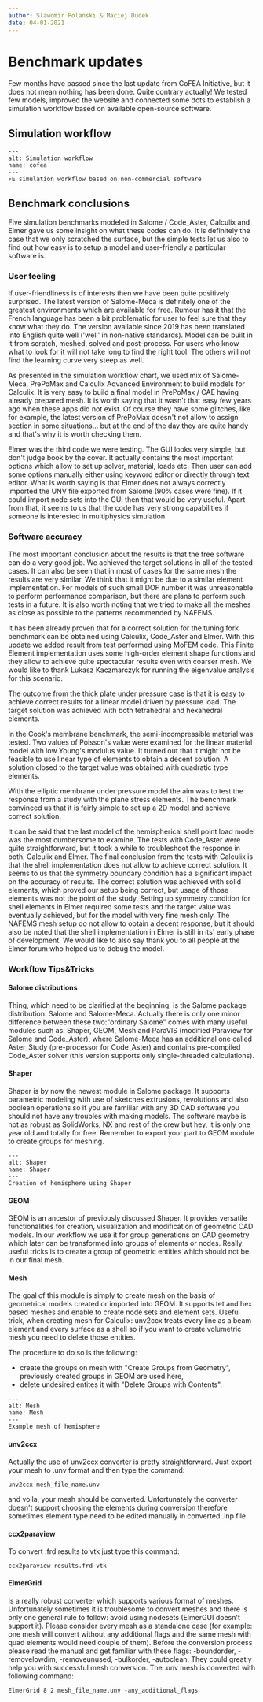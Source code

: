 ```yaml
---
author: Slawomir Polanski & Maciej Dudek
date: 04-01-2021
---
```

# Benchmark updates

Few months have passed since the last update from CoFEA Initiative, but it does not mean nothing has been done. Quite contrary actually! We tested few models, improved the website and connected some dots to establish a simulation workflow based on available open-source software.

## Simulation workflow
```{figure} ./images/simulation-workflow.png
---
alt: Simulation workflow
name: cofea
---
FE simulation workflow based on non-commercial software
```

## Benchmark conclusions

Five simulation benchmarks modeled in Salome / Code_Aster, Calculix and Elmer gave us some insight on what these codes can do. It is definitely the case that we only scratched the surface, but the simple tests let us also to find out how easy is to setup a model and user-friendly a particular software is.

### User feeling
If user-friendliness is of interests then we have been quite positively surprised. The latest version of Salome-Meca is definitely one of the greatest environments which are available for free. Rumour has it that the French language has been a bit problematic for user to feel sure that they know what they do. The version available since 2019 has been translated into English quite well ('well' in non-native standards). Model can be built in it from scratch, meshed, solved and post-process. For users who know what to look for it will not take long to find the right tool. The others will not find the learning curve very steep as well.

As presented in the simulation workflow chart, we used mix of Salome-Meca, PrePoMax and Calculix Advanced Environment to build models for Calculix. It is very easy to build a final model in PrePoMax / CAE having already prepared mesh. It is worth saying that it wasn't that easy few years ago when these apps did not exist. Of course they have some glitches, like for example, the latest version of PrePoMax doesn't not allow to assign section in some situations... but at the end of the day they are quite handy and that's why it is worth checking them.

Elmer was the third code we were testing. The GUI looks very simple, but don't judge book by the cover. It actually contains the most important options which allow to set up solver, material, loads etc. Then user can add some options manually either using keyword editor or directly through text editor. What is worth saying is that Elmer does not always correctly imported the UNV file exported from Salome (90% cases were fine). If it could import node sets into the GUI then that would be very useful. Apart from that, it seems to us that the code has very strong capabilities if someone is interested in multiphysics simulation.

### Software accuracy
The most important conclusion about the results is that the free software can do a very good job. We achieved the target solutions in all of the tested cases. It can also be seen that in most of cases for the same mesh the results are very similar. We think that it might be due to a similar element implementation. For models of such small DOF number it was unreasonable to perform performance comparison, but there are plans to perform such tests in a future. It is also worth noting that we tried to make all the meshes as close as possible to the patterns recommended by NAFEMS.

It has been already proven that for a correct solution for the tuning fork benchmark can be obtained using Calculix, Code_Aster and Elmer. With this update we added result from test performed using MoFEM code. This Finite Element implementation uses some high-order element shape functions and they allow to achieve quite spectacular results even with coarser mesh. We would like to thank Lukasz Kaczmarczyk for running the eigenvalue analysis for this scenario.

The outcome from the thick plate under pressure case is that it is easy to achieve correct results for a linear model driven by pressure load. The target solution was achieved with both tetrahedral and hexahedral elements.

In the Cook's membrane benchmark, the semi-incompressible material was tested. Two values of Poisson's value were examined for the linear material model with low Young's modulus value. It turned out that it might not be feasible to use linear type of elements to obtain a decent solution. A solution closed to the target value was obtained with quadratic type elements.

With the elliptic membrane under pressure model the aim was to test the response from a study with the plane stress elements. The benchmark convinced us that it is fairly simple to set up a 2D model and achieve correct solution.

It can be said that the last model of the hemispherical shell point load model was the most cumbersome to examine. The tests with Code_Aster were quite straightforward, but it took a while to troubleshoot the response in both, Calculix and Elmer. The final conclusion from the tests with Calculix is that the shell implementation does not allow to achieve correct solution. It seems to us that the symmetry boundary condition has a significant impact on the accuracy of results. The correct solution was achieved with solid elements, which proved our setup being correct, but usage of those elements was not the point of the study. Setting up symmetry condition for shell elements in Elmer required some tests and the target value was eventually achieved, but for the model with very fine mesh only. The NAFEMS mesh setup do not allow to obtain a decent response, but it should also be noted that the shell implementation in Elmer is still in its' early phase of development. We would like to also say thank you to all people at the Elmer forum who helped us to debug the model.

### Workflow Tips&Tricks

#### Salome distributions

Thing, which need to be clarified at the beginning, is the Salome package distribution: Salome and Salome-Meca. Actually there is only one minor difference between these two:"ordinary Salome" comes with many useful modules such as: Shaper, GEOM, Mesh and ParaVIS (modified Paraview for Salome and Code_Aster), where Salome-Meca has an additional one called Aster_Study (pre-processor for Code_Aster) and contains pre-compiled Code_Aster solver (this version supports only single-threaded calculations).

#### Shaper

Shaper is by now the newest module in Salome package. It supports parametric modeling with use of sketches extrusions, revolutions and also boolean operations so if you are familiar with any 3D CAD software you should not have any troubles with making models. The software maybe is not as robust as SolidWorks, NX and rest of the crew but hey, it is only one year old and totally for free. Remember to export your part to GEOM module to create groups for meshing.

```{figure} ./images/shaper.png
---
alt: Shaper
name: Shaper
---
Creation of hemisphere using Shaper
```
#### GEOM

GEOM is an ancestor of previously discussed Shaper. It provides versatile functionalities for creation, visualization and modification of geometric CAD models. In our workflow we use it for group generations on CAD geometry which later can be transformed into groups of elements or nodes. Really useful tricks is to create a group of geometric entities which should not be in our final mesh.

#### Mesh

The goal of this module is simply to create mesh on the basis of geometrical models created or imported into GEOM. It supports tet and hex based meshes and enable to create node sets and element sets. Useful trick, when creating mesh for Calculix: unv2ccx treats every line as a beam element and every surface as a shell so if you want to create volumetric mesh you need to delete those entities. 

The procedure to do so is the following:
- create the groups on mesh with "Create Groups from Geometry", previously created groups in GEOM are used here,
- delete undesired entites it with "Delete Groups with Contents".

```{figure} ./images/mesh.png
---
alt: Mesh
name: Mesh
---
Example mesh of hemisphere
```

#### unv2ccx

Actually the use of unv2ccx converter is pretty straightforward. Just export your mesh to .unv format and then type the command:

```
unv2ccx mesh_file_name.unv
```

and voila, your mesh should be converted. Unfortunately the converter doesn't support choosing the elements during conversion therefore sometimes element type need to be edited manually in converted .inp file. 

#### ccx2paraview

To convert .frd results to vtk just type this command:
```
ccx2paraview results.frd vtk
```

#### ElmerGrid

Is a really robust converter which supports various format of meshes. Unfortunately sometimes it is troublesome to convert meshes and there is only one general rule to follow:  avoid using nodesets (ElmerGUI doesn't support it). Please consider every mesh as a standalone case (for example: one mesh will convert without any additional flags and the same mesh with quad elements would need couple of them). Before the conversion process please read the manual and get familiar with these flags: -boundorder, -removelowdim, -removeunused, -bulkorder, -autoclean. They could greatly help you with successful mesh conversion. The .unv mesh is converted with following command:

```
ElmerGrid 8 2 mesh_file_name.unv -any_additional_flags
```
